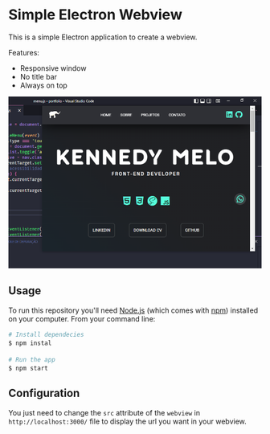 # Simple Electron Webview

This is a simple Electron application to create a webview.

Features:

 - Responsive window
 - No title bar
 - Always on top

 ![Electron webview](/assets/screenshot.png)

 ## Usage

 To run this repository you'll need [Node.js](https://nodejs.org/en/download/) (which comes with [npm](https://npmjs.com)) installed on your computer. From your command line:


 ```bash
 # Install dependecies
 $ npm instal

 # Run the app
 $ npm start
 ```

 ## Configuration
 You just need to change the `src` attribute of the `webview` in `http://localhost:3000/` file to display the url you want in your webview.